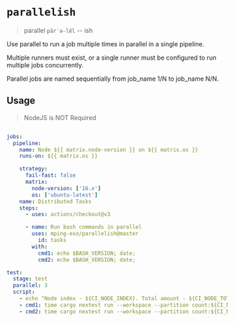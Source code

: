 # `parallelish`

> parallel `păr′ə-lĕl` -- ish

Use parallel to run a job multiple times in parallel in a single pipeline.

Multiple runners must exist, or a single runner must be configured to run multiple jobs concurrently.

Parallel jobs are named sequentially from job_name 1/N to job_name N/N.

## Usage

> NodeJS is NOT Required

```yaml

jobs:
  pipeline:
    name: Node ${{ matrix.node-version }} on ${{ matrix.os }}
    runs-on: ${{ matrix.os }}

    strategy:
      fail-fast: false
      matrix:
        node-version: ['16.x']
        os: ['ubuntu-latest']
    name: Distributed Tasks
    steps:
      - uses: actions/checkout@v3

      - name: Run bash commands in parallel
        uses: mping-exo/parallelish@master
          id: tasks
        with:
          cmd1: echo $BASH_VERSION; date;
          cmd2: echo $BASH_VERSION; date;
```

```yaml
test:
  stage: test
  parallel: 3
  script:
    - echo "Node index - ${CI_NODE_INDEX}. Total amount - ${CI_NODE_TOTAL}"
    - cmd1: time cargo nextest run --workspace --partition count:${CI_NODE_INDEX}/${CI_NODE_TOTAL}
    - cmd2: time cargo nextest run --workspace --partition count:${CI_NODE_INDEX}/${CI_NODE_TOTAL}
```
